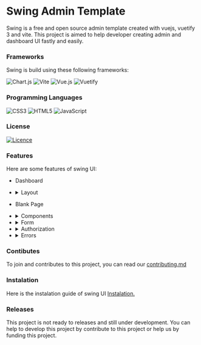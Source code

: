 # Swing Admin Template

Swing is a free and open source admin template created with vuejs, vuetify 3 and vite. This project is aimed to help developer creating admin and dashboard UI fastly and easily.

### Frameworks
Swing is build using these following frameworks: 

![Chart.js](https://img.shields.io/badge/chart.js-F5788D.svg?style=for-the-badge&logo=chart.js&logoColor=white)
![Vite](https://img.shields.io/badge/vite-%23646CFF.svg?style=for-the-badge&logo=vite&logoColor=white)
![Vue.js](https://img.shields.io/badge/vuejs-%2335495e.svg?style=for-the-badge&logo=vuedotjs&logoColor=%234FC08D)
![Vuetify](https://img.shields.io/badge/Vuetify-1867C0?style=for-the-badge&logo=vuetify&logoColor=AEDDFF)

### Programming Languages
![CSS3](https://img.shields.io/badge/css3-%231572B6.svg?style=for-the-badge&logo=css3&logoColor=white)
![HTML5](https://img.shields.io/badge/html5-%23E34F26.svg?style=for-the-badge&logo=html5&logoColor=white)
![JavaScript](https://img.shields.io/badge/javascript-%23323330.svg?style=for-the-badge&logo=javascript&logoColor=%23F7DF1E)

### License
[![Licence](https://img.shields.io/github/license/Ileriayo/markdown-badges?style=for-the-badge)](./LICENSE)

### Features
Here are some features of swing UI:
- Dashboard
- <details> <summary>Layout</summary> 


    - Default Layout
    - Top Navigation
    - Bottom Navigation
 </details>

 - Blank Page

- <details> <summary>Components</summary> 
  
    - Alert
    - Article
    - Avatar
    - Badge
    - Banner
    - Calendar
    - Carousel
    - Chat Box
    - Chart
    - Color Picker
    - Empty State
    - Galery
    - Pricing
    - Statistic
    - Tab
    - Table
    - Timeline
    - User
  </details>
- <details> <summary>Form</summary> 

    - Standard Form
    - Advanced Form
    - Editor
    - Validation
  </details>

- <details> <summary>Authorization</summary> 

    - Login
    - Registration
    - Forget Password
    - Reset Password
  </details>

- <details> <summary>Errors</summary> 

    - 403
    - 404
    - 500
    - 503
  </details>

### Contibutes
To join and contributes to this project, you can read our <a href="https://github.com/aliftech/swing/blob/master/CONTRIBUTING.md">contributing.md</a>

### Instalation
Here is the instalation guide of swing UI <a href="https://github.com/aliftech/swing/blob/master/READMEVUE.md">Instalation.</a>

### Releases
This project is not ready to releases and still under development. You can help to develop this project by contribute to this project or help us by funding this project.